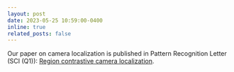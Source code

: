 ```yaml
---
layout: post
date: 2023-05-25 10:59:00-0400
inline: true
related_posts: false
---
```


Our paper on camera localization is published in Pattern Recognition Letter (SCI (Q1)): [Region contrastive camera localization](https://www.sciencedirect.com/science/article/pii/S0167865523000983).
